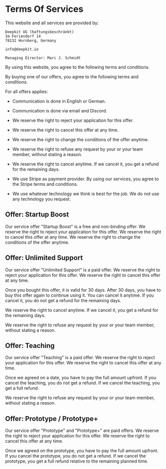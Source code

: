 # Terms Of Services

This website and all services are provided by: 

```text
Deepkit UG (haftungsbeschränkt)
Im Feriendorf 14
78132 Hornberg, Germany

info@deepkit.io

Managing Director: Marc J. Schmidt
```


By using this website, you agree to the following terms and conditions.

By buying one of our offers, you agree to the following terms and conditions.

For all offers applies: 

- Communication is done in English or German.
- Communication is done via email and Discord.

- We reserve the right to reject your application for this offer. 
- We reserve the right to cancel this offer at any time.
- We reserve the right to change the conditions of the offer anytime.
- We reserve the right to refuse any request by your or your team member, without stating a reason.
- We reserve the right to cancel anytime. If we cancel it, you get a refund for the remaining days.
- We use Stripe as payment provider. By using our services, you agree to the Stripe terms and conditions.
- We use whatever technology we think is best for the job. We do not use any technology you request.

## Offer: Startup Boost

Our service offer "Startup Boost" is a free and non-binding offer. We reserve the right to reject your application for this offer. We reserve the right to cancel this offer at any time. We reserve the right to change the conditions of the offer anytime.

## Offer: Unlimited Support

Our service offer "Unlimited Support" is a paid offer. We reserve the right to reject your application for this offer. We reserve the right to cancel this offer at any time.

Once you bought this offer, it is valid for 30 days. After 30 days, you have to buy this offer again to continue using it.
You can cancel it anytime. If you cancel it, you do not get a refund for the remaining days.

We reserve the right to cancel anytime. If we cancel it, you get a refund for the remaining days.

We reserve the right to refuse any request by your or your team member, without stating a reason.

## Offer: Teaching

Our service offer "Teaching" is a paid offer. We reserve the right to reject your application for this offer. We reserve the right to cancel this offer at any time.

Once we agreed on a date, you have to pay the full amount upfront. If you cancel the teaching, you do not get a refund. If we cancel the teaching, you get a full refund.

We reserve the right to refuse any request by your or your team member, without stating a reason.

## Offer: Prototype / Prototype+

Our service offer "Prototype" and "Prototype+" are paid offers. We reserve the right to reject your application for this offer. We reserve the right to cancel this offer at any time.

Once we agreed on the prototype, you have to pay the full amount upfront. If you cancel the prototype, you do not get a refund. If we cancel the prototype, you get a full refund relative to the remaining planned time.
